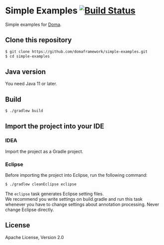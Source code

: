 Simple Examples [![Build Status](https://travis-ci.org/domaframework/simple-examples.png?branch=master)](https://travis-ci.org/domaframework/simple-examples)
========================================

Simple examples for [Doma](https://github.com/domaframework/doma).

Clone this repository
---------------------

```bash
$ git clone https://github.com/domaframework/simple-examples.git
$ cd simple-examples
```

Java version
------------

You need Java 11 or later.

Build
-----

```bash
$ ./gradlew build
```

Import the project into your IDE
--------------------------------

### IDEA

Import the project as a Gradle project.

### Eclipse

Before importing the project into Eclipse, run the following command:

```bash
$ ./gradlew cleanEclipse eclipse
```

The `eclipse` task generates Eclipse setting files.  
We recommend you write settings on build.gradle and run this task
whenever you have to change settings about annotation processing.
Never change Eclipse directly.

License
-------

Apache License, Version 2.0
